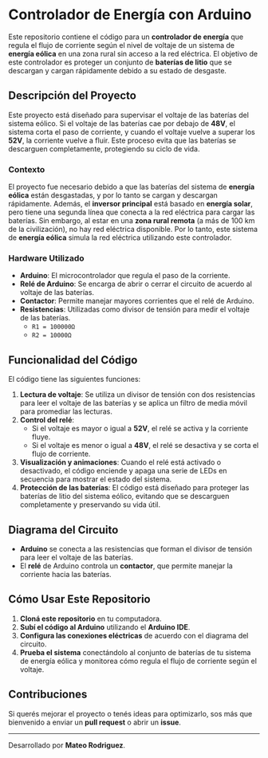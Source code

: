 # Controlador de Energía con Arduino

Este repositorio contiene el código para un **controlador de energía** que regula el flujo de corriente según el nivel de voltaje de un sistema de **energía eólica** en una zona rural sin acceso a la red eléctrica. El objetivo de este controlador es proteger un conjunto de **baterías de litio** que se descargan y cargan rápidamente debido a su estado de desgaste.

## Descripción del Proyecto

Este proyecto está diseñado para supervisar el voltaje de las baterías del sistema eólico. Si el voltaje de las baterías cae por debajo de **48V**, el sistema corta el paso de corriente, y cuando el voltaje vuelve a superar los **52V**, la corriente vuelve a fluir. Este proceso evita que las baterías se descarguen completamente, protegiendo su ciclo de vida.

### Contexto

El proyecto fue necesario debido a que las baterías del sistema de **energía eólica** están desgastadas, y por lo tanto se cargan y descargan rápidamente. Además, el **inversor principal** está basado en **energía solar**, pero tiene una segunda línea que conecta a la red eléctrica para cargar las baterías. Sin embargo, al estar en una **zona rural remota** (a más de 100 km de la civilización), no hay red eléctrica disponible. Por lo tanto, este sistema de **energía eólica** simula la red eléctrica utilizando este controlador.

### Hardware Utilizado

- **Arduino**: El microcontrolador que regula el paso de la corriente.
- **Relé de Arduino**: Se encarga de abrir o cerrar el circuito de acuerdo al voltaje de las baterías.
- **Contactor**: Permite manejar mayores corrientes que el relé de Arduino.
- **Resistencias**: Utilizadas como divisor de tensión para medir el voltaje de las baterías.
  - `R1 = 100000Ω`
  - `R2 = 10000Ω`

## Funcionalidad del Código

El código tiene las siguientes funciones:

1. **Lectura de voltaje**: Se utiliza un divisor de tensión con dos resistencias para leer el voltaje de las baterías y se aplica un filtro de media móvil para promediar las lecturas.
2. **Control del relé**: 
   - Si el voltaje es mayor o igual a **52V**, el relé se activa y la corriente fluye.
   - Si el voltaje es menor o igual a **48V**, el relé se desactiva y se corta el flujo de corriente.
3. **Visualización y animaciones**: Cuando el relé está activado o desactivado, el código enciende y apaga una serie de LEDs en secuencia para mostrar el estado del sistema.
4. **Protección de las baterías**: El código está diseñado para proteger las baterías de litio del sistema eólico, evitando que se descarguen completamente y preservando su vida útil.

## Diagrama del Circuito

- **Arduino** se conecta a las resistencias que forman el divisor de tensión para leer el voltaje de las baterías.
- El **relé** de Arduino controla un **contactor**, que permite manejar la corriente hacia las baterías.

## Cómo Usar Este Repositorio

1. **Cloná este repositorio** en tu computadora.
2. **Subí el código al Arduino** utilizando el **Arduino IDE**.
3. **Configura las conexiones eléctricas** de acuerdo con el diagrama del circuito.
4. **Prueba el sistema** conectándolo al conjunto de baterías de tu sistema de energía eólica y monitorea cómo regula el flujo de corriente según el voltaje.

## Contribuciones

Si querés mejorar el proyecto o tenés ideas para optimizarlo, sos más que bienvenido a enviar un **pull request** o abrir un **issue**.

---

Desarrollado por **Mateo Rodriguez**.
